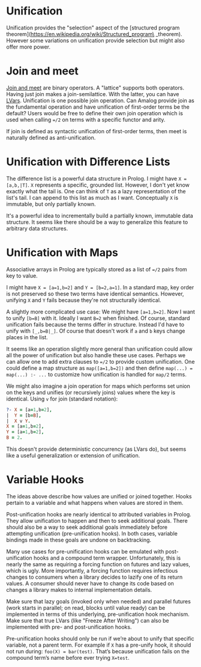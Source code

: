 # Unification

Unification provides the "selection" aspect of the [structured program theorem](https://en.wikipedia.org/wiki/Structured_program\
_theorem).  However some variations on unification provide selection but might also offer more power.

# Join and meet

[Join and meet](https://en.wikipedia.org/wiki/Join_and_meet) are binary operators.  A "lattice" supports both operators.  Having just join makes a join-semilattice.  With the latter, you can have [LVars](http://composition.al/blog/2013/09/22/some-example-mvar-ivar-and-lvar-programs-in-haskell/).  Unification is one possible join operation.  Can Amalog provide join as the fundamental operation and have unification of first-order terms be the default?  Users would be free to define their own join operation which is used when calling `=/2` on terms with a specific functor and arity.

If join is defined as syntactic unification of first-order terms, then meet is naturally defined as anti-unification.

# Unification with Difference Lists

The difference list is a powerful data structure in Prolog.  I might have `X = [a,b,|T]`.  `X` represents a specific, grounded list.  However, I don't yet know exactly what the tail is.  One can think of `T` as a lazy representation of the list's tail.  I can append to this list as much as I want.  Conceptually `X` is immutable, but only partially known.

It's a powerful idea to incrementally build a partially known, immutable data structure.  It seems like there should be a way to generalize this feature to arbitrary data structures.

# Unification with Maps

Associative arrays in Prolog are typically stored as a list of `=/2` pairs from key to value.

I might have `X = [a=1,b=2]` and `Y = [b=2,a=1]`.  In a standard map, key order is not preserved so these two terms have identical semantics.  However, unifying `X` and `Y` fails because they're not structurally identical.

A slightly more complicated use case: We might have `[a=1,b=2]`.  Now I want to unify `[b=B]` with it.  Ideally I want `B=2` when finished.  Of course, standard unification fails because the terms differ in structure.  Instead I'd have to unify with `[_,b=B|_]`.  Of course that doesn't work if `a` and `b` keys change places in the list.

It seems like an operation slightly more general than unification could allow all the power of unification but also handle these use cases.  Perhaps we can allow one to add extra clauses to `=/2` to provide custom unification.  One could define a map structure as `map([a=1,b=2])` and then define `map(...) = map(...) :- ...` to customize how unification is handled for `map/2` terms.

We might also imagine a join operation for maps which performs set union on the keys and unifies (or recursively joins) values where the key is identical.  Using `v` for join (standard notation):

```prolog
?- X = [a=1,b=2],
|  Y = [b=B],
|  X v Y.
X = [a=1,b=2],
Y = [a=1,b=2],
B = 2.
```

This doesn't provide deterministic concurrency (as LVars do), but seems like a useful generalization or extension of unification.

# Variable Hooks

The ideas above describe how values are unified or joined together.  Hooks pertain to a variable and what happens when values are stored in them.

Post-unification hooks are nearly identical to attributed variables in Prolog.  They allow unification to happen and then to seek additional goals.  There should also be a way to seek additional goals immediately before attempting unification (pre-unification hooks).  In both cases, variable bindings made in these goals are undone on backtracking.

Many use cases for pre-unification hooks can be emulated with post-unification hooks and a compound term wrapper.  Unfortunately, this is nearly the same as requiring a forcing function on futures and lazy values, which is ugly.  More importantly, a forcing function requires infectious changes to consumers when a library decides to lazify one of its return values.  A consumer should never have to change its code based on changes a library makes to internal implementation details.

Make sure that lazy goals (invoked only when needed) and parallel futures (work starts in parallel; on read, blocks until value ready) can be implemented in terms of this underlying, pre-unification hook mechanism.  Make sure that true LVars (like "Freeze After Writing") can also be implemented with pre- and post-unification hooks.

Pre-unification hooks should only be run if we’re about to unify that specific variable, not a parent term.  For example if `X` has a pre-unify hook, it should not run during: `foo(X) = bar(test)`.  That’s because unification fails on the compound term’s name before ever trying `X=test`.
